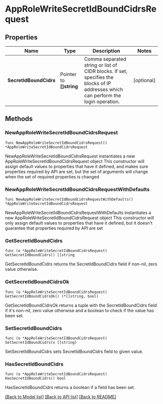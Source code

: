 # AppRoleWriteSecretIdBoundCidrsRequest


## Properties

Name | Type | Description | Notes
------------ | ------------- | ------------- | -------------
**SecretIdBoundCidrs** | Pointer to **[]string** | Comma separated string or list of CIDR blocks. If set, specifies the blocks of IP addresses which can perform the login operation. | [optional] 



## Methods


### NewAppRoleWriteSecretIdBoundCidrsRequest

`func NewAppRoleWriteSecretIdBoundCidrsRequest() *AppRoleWriteSecretIdBoundCidrsRequest`

NewAppRoleWriteSecretIdBoundCidrsRequest instantiates a new AppRoleWriteSecretIdBoundCidrsRequest object
This constructor will assign default values to properties that have it defined,
and makes sure properties required by API are set, but the set of arguments
will change when the set of required properties is changed

### NewAppRoleWriteSecretIdBoundCidrsRequestWithDefaults

`func NewAppRoleWriteSecretIdBoundCidrsRequestWithDefaults() *AppRoleWriteSecretIdBoundCidrsRequest`

NewAppRoleWriteSecretIdBoundCidrsRequestWithDefaults instantiates a new AppRoleWriteSecretIdBoundCidrsRequest object
This constructor will only assign default values to properties that have it defined,
but it doesn't guarantee that properties required by API are set


### GetSecretIdBoundCidrs

`func (o *AppRoleWriteSecretIdBoundCidrsRequest) GetSecretIdBoundCidrs() []string`

GetSecretIdBoundCidrs returns the SecretIdBoundCidrs field if non-nil, zero value otherwise.

### GetSecretIdBoundCidrsOk

`func (o *AppRoleWriteSecretIdBoundCidrsRequest) GetSecretIdBoundCidrsOk() (*[]string, bool)`

GetSecretIdBoundCidrsOk returns a tuple with the SecretIdBoundCidrs field if it's non-nil, zero value otherwise
and a boolean to check if the value has been set.

### SetSecretIdBoundCidrs

`func (o *AppRoleWriteSecretIdBoundCidrsRequest) SetSecretIdBoundCidrs(v []string)`

SetSecretIdBoundCidrs sets SecretIdBoundCidrs field to given value.


### HasSecretIdBoundCidrs

`func (o *AppRoleWriteSecretIdBoundCidrsRequest) HasSecretIdBoundCidrs() bool`

HasSecretIdBoundCidrs returns a boolean if a field has been set.









[[Back to Model list]](../README.md#documentation-for-models) [[Back to API list]](../README.md#documentation-for-api-endpoints) [[Back to README]](../README.md)


